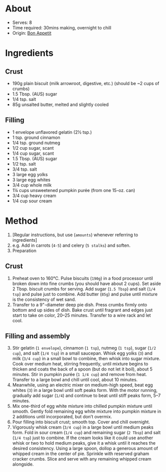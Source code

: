 # About
* Serves: 8
* Time required: 30mins making, overnight to chill
* Origin: [Bon Appetit](https://www.bonappetit.com/recipe/pumpkin-chiffon-pie)

# Ingredients
## Crust
* 190g plain biscuit (milk arrowroot, digestive, etc.) (should be ~2 cups of crumbs)
* 1.5 Tbsp. (AUS) sugar 
* 1/4 tsp. salt
* 85g unsalted butter, melted and slightly cooled
## Filling
* 1 envelope unflavored gelatin (2½ tsp.)
* 1 tsp. ground cinnamon
* 1/4 tsp. ground nutmeg
* 1/2 cup sugar, scant
* 1/4 cup sugar, scant
* 1.5 Tbsp. (AUS) sugar
* 1/2 tsp. salt
* 3/4 tsp. salt
* 3 large egg yolks
* 3 large egg whites
* 3/4 cup whole milk
* 1¼ cups unsweetened pumpkin purée (from one 15-oz. can)
* 3/4 cup heavy cream
* 1/4 cup sour cream

# Method
1. [Regular instructions, but use (`amounts`) whenever referring to ingredients]
1. e.g. Add in carrots (`4-5`) and celery (`5 stalks`) and soften.
2. Preparation
## Crust
1. Preheat oven to 160°C. Pulse biscuits (`190g`) in a food processor until broken down into fine crumbs (you should have about 2 cups). Set aside 2 Tbsp. biscuit crumbs for serving. Add sugar (`1.5 Tbsp`) and salt (`1/4 tsp`) and pulse just to combine. Add butter (`85g`) and pulse until mixture is the consistency of wet sand.
2. Transfer to a 9"-diameter deep pie dish. Press crumbs firmly onto bottom and up sides of dish. Bake crust until fragrant and edges just start to take on color, 20–25 minutes. Transfer to a wire rack and let cool.
## Filling and assembly
3. Stir gelatin (`1 envelope`), cinnamon (`1 tsp`), nutmeg (`1 tsp`), sugar (`1/2 cup`), and salt (`1/4 tsp`) in a small saucepan. Whisk egg yolks (`3`) and milk (`3/4 cup`) in a small bowl to combine, then whisk into sugar mixture. Cook over medium heat, stirring frequently, until mixture begins to thicken and coats the back of a spoon (but do not let it boil), about 5 minutes. Stir in pumpkin purée (`1 1/4 cup`) and remove from heat. Transfer to a large bowl and chill until cool, about 10 minutes.
4. Meanwhile, using an electric mixer on medium-high speed, beat egg whites (`3`) in a large bowl until soft peaks form. With the motor running, gradually add sugar (`1/4`) and continue to beat until stiff peaks form, 5–7 minutes.
5. Mix one-third of egg white mixture into chilled pumpkin mixture until smooth. Gently fold remaining egg white mixture into pumpkin mixture in 2 additions until incorporated, but don’t overmix.
6. Pour filling into biscuit crust; smooth top. Cover and chill overnight.
7. Vigorously whisk cream (`3/4 cup`) in a large bowl until medium peaks form. Fold in sour cream (`1/4 cup`) and remaining sugar (`2 Tbsp`) and salt (`1/4 tsp`) just to combine. If the cream looks like it could use another whisk or two to hold medium peaks, give it a whisk until it reaches the desired consistency. Using a large spoon, dollop a generous amount of whipped cream in the center of pie. Sprinkle with reserved graham cracker crumbs. Slice and serve with any remaining whipped cream alongside.
